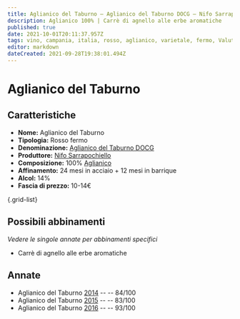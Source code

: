 ```yaml
---
title: Aglianico del Taburno – Aglianico del Taburno DOCG – Nifo Sarrapochiello – Campania (IT) – 10-14€ – 2★-5★
description: Aglianico 100% | Carrè di agnello alle erbe aromatiche
published: true
date: 2021-10-01T20:11:37.957Z
tags: vino, campania, italia, rosso, aglianico, varietale, fermo, Valutazioni | 5 stelle, carrè di agnello alle erbe aromatiche, Prezzi | 10-14€
editor: markdown
dateCreated: 2021-09-28T19:38:01.494Z
---
```


# Aglianico del Taburno

## Caratteristiche
- **Nome:** Aglianico del Taburno
- **Tipologia:** Rosso fermo 
- **Denominazione:** [Aglianico del Taburno DOCG](/denominazioni/Italia/Campania/DOCG/Aglianico-del-Taburno) 
- **Produttore:** [Nifo Sarrapochiello](/produttori/Italia/Campania/Nifo-Sarrapochiello) 
- **Composizione:** 100% [Aglianico](/vitigni/Italia/bacca-nera/aglianico)
- **Affinamento:** 24 mesi in acciaio + 12 mesi in barrique 
- **Alcol:** 14%
- **Fascia di prezzo:** 10-14€

{.grid-list}



## Possibili abbinamenti
*Vedere le singole annate per abbinamenti specifici*

- Carrè di agnello alle erbe aromatiche

## Annate
- Aglianico del Taburno [2014](/vini/Italia/Campania/Nifo-Sarrapochiello/Aglianico-del-Taburno/2014) -- <span class="star-2"></span> -- 84/100
- Aglianico del Taburno [2015](/vini/Italia/Campania/Nifo-Sarrapochiello/Aglianico-del-Taburno/2015) -- <span class="star-2"></span> -- 83/100
- Aglianico del Taburno [2016](/vini/Italia/Campania/Nifo-Sarrapochiello/Aglianico-del-Taburno/2016) -- <span class="star-5"></span> -- 93/100
 